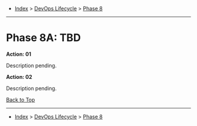 <a id="top"></a>

- [Index](../index.md) > [DevOps Lifecycle](devops.md) > [Phase 8](phase_08.md)

---

<a id="actions"></a>

# Phase 8A: TBD

<a id="8a-01"></a>

**Action: 01**

Description pending.

<a id="8a-02"></a>

**Action: 02**

Description pending.

<a class="inline-navlink-page-top" href="#top">Back to Top</a>

---

- [Index](../index.md) > [DevOps Lifecycle](devops.md) > [Phase 8](phase_08.md)

